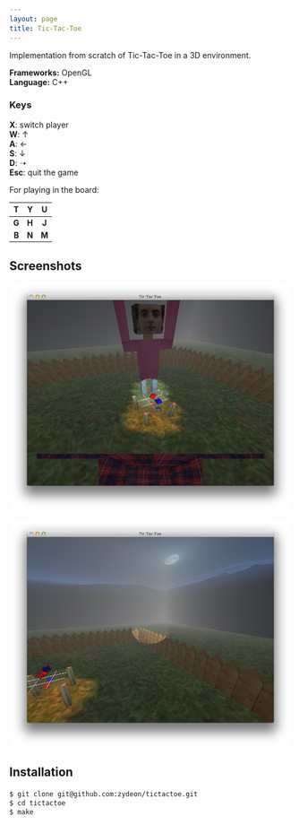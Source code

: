 ```yaml
---
layout: page
title: Tic-Tac-Toe
---
```


Implementation from scratch of Tic-Tac-Toe in a 3D environment.

__Frameworks:__ OpenGL  
__Language:__  C++

### Keys

__X__: switch player  
__W__: ↑  
__A__: ←  
__S__: ↓  
__D__: ➝  
__Esc__: quit the game

For playing in the board:

| T  | Y | U |
:----:|:---:|:----:
| __G__ | __H__ | __J__ |
| __B__ | __N__ | __M__ |

## Screenshots

![](https://raw.githubusercontent.com/zydeon/tictactoe/master/screenshots/1.png)

![](https://raw.githubusercontent.com/zydeon/tictactoe/master/screenshots/2.png)

## Installation

    $ git clone git@github.com:zydeon/tictactoe.git
    $ cd tictactoe
    $ make
